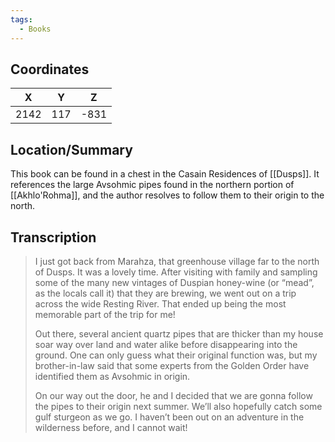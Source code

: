 ```yaml
---
tags:
  - Books
---
```


## Coordinates
| **X** | **Y** | **Z** |
| :---: | :---: | :---: |
| 2142  |  117  | -831  |

## Location/Summary
This book can be found in a chest in the Casain Residences of [[Dusps]]. It references the large Avsohmic pipes found in the northern portion of [[Akhlo'Rohma]], and the author resolves to follow them to their origin to the north.

## Transcription
> I just got back from Marahza, that greenhouse village far to the north of Dusps. It was a lovely time. After visiting with family and sampling some of the many new vintages of Duspian honey-wine (or “mead”, as the locals call it) that they are brewing, we went out on a trip across the wide Resting River. That ended up being the most memorable part of the trip for me!
>
> Out there, several ancient quartz pipes that are thicker than my house soar way over land and water alike before disappearing into the ground. One can only guess what their original function was, but my brother-in-law said that some experts from the Golden Order have identified them as Avsohmic in origin.
>
> On our way out the door, he and I decided that we are gonna follow the pipes to their origin next summer. We’ll also hopefully catch some gulf sturgeon as we go. I haven’t been out on an adventure in the wilderness before, and I cannot wait!

